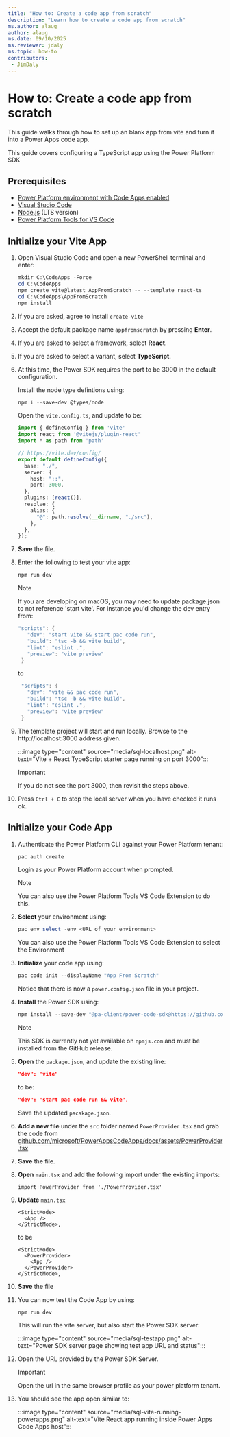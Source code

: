 ```yaml
---
title: "How to: Create a code app from scratch"
description: "Learn how to create a code app from scratch"
ms.author: alaug
author: alaug
ms.date: 09/10/2025
ms.reviewer: jdaly
ms.topic: how-to
contributors:
 - JimDaly
---
```

# How to: Create a code app from scratch

This guide walks through how to set up an blank app from vite and turn it into a Power Apps code app. 

This guide covers configuring a TypeScript app using the Power Platform SDK

## Prerequisites

- [Power Platform environment with Code Apps enabled](../overview.md#enable-code-apps-on-a-power-platform-environment)
- [Visual Studio Code](https://code.visualstudio.com/)
- [Node.js](https://nodejs.org/) (LTS version)
- [Power Platform Tools for VS Code](/power-platform/developer/cli/introduction)

## Initialize your Vite App

1. Open Visual Studio Code and open a new PowerShell terminal and enter:

   ```powershell
   mkdir C:\CodeApps -Force
   cd C:\CodeApps
   npm create vite@latest AppFromScratch -- --template react-ts
   cd C:\CodeApps\AppFromScratch
   npm install
   ```

1. If you are asked, agree to install `create-vite`
1. Accept the default package name `appfromscratch` by pressing **Enter**.
1. If you are asked to select a framework, select **React**.
1. If you are asked to select a variant, select **TypeScript**.
1. At this time, the Power SDK requires the port to be 3000 in the default configuration. 

   Install the node type defintions using:

   ```powershell
   npm i --save-dev @types/node
   ```

   Open the `vite.config.ts`, and update to be:

   ```typescript
   import { defineConfig } from 'vite'
   import react from '@vitejs/plugin-react'
   import * as path from 'path'
   
   // https://vite.dev/config/
   export default defineConfig({
     base: "./",
     server: {
       host: "::",
       port: 3000,
     },
     plugins: [react()],
     resolve: {
       alias: {
         "@": path.resolve(__dirname, "./src"),
       },
     },
   });
   ```

1. **Save** the file.
1. Enter the following to test your vite app:

   ```powershell
   npm run dev
   ```

   > [!NOTE]
   > If you are developing on macOS, you may need to update package.json to not reference 'start vite'. For instance you'd change the dev entry from:
   >
   >```powershell
   >"scripts": {    
   >    "dev": "start vite && start pac code run",
   >    "build": "tsc -b && vite build",
   >   "lint": "eslint .",
   >   "preview": "vite preview"
   > }
   >```
   >
   > to
   >
   >```powershell
   >  "scripts": {    
   >    "dev": "vite && pac code run",
   >    "build": "tsc -b && vite build",
   >    "lint": "eslint .",
   >    "preview": "vite preview"
   >  }
   >```

1. The template project will start and run locally. Browse to the http://localhost:3000 address given.

   :::image type="content" source="media/sql-localhost.png" alt-text="Vite + React TypeScript starter page running on port 3000":::

   > [!IMPORTANT]
   > If you do not see the port 3000, then revisit the steps above.

1. Press `Ctrl + C` to stop the local server when you have checked it runs ok.

## Initialize your Code App

1. Authenticate the Power Platform CLI against your Power Platform tenant:

   ```powershell
   pac auth create
   ```

   Login as your Power Platform account when prompted. 

   > [!NOTE]
   > You can also use the Power Platform Tools VS Code Extension to do this.

1. **Select** your environment using:

   ```powershell
   pac env select -env <URL of your environment>
   ```

   You can also use the Power Platform Tools VS Code Extension to select the Environment

1. **Initialize** your code app using:

   ```powershell
   pac code init --displayName "App From Scratch"
   ```

   Notice that there is now a `power.config.json` file in your project.

1. **Install** the Power SDK using:

   ```powershell
   npm install --save-dev "@pa-client/power-code-sdk@https://github.com/microsoft/PowerAppsCodeApps/releases/download/v0.0.4/7-31-pa-client-power-code-sdk-0.0.1.tgz"
   ```

   > [!NOTE]
   > This SDK is currently not yet available on `npmjs.com` and must be installed from the GitHub release.

1. **Open** the `package.json`, and update the existing line:

   ```json
   "dev": "vite"
   ```

   to be:

   ```json
   "dev": "start pac code run && vite",
   ```

   Save the updated `pacakage.json`.

1. **Add a new file** under the `src` folder named `PowerProvider.tsx` and grab the code from [github.com/microsoft/PowerAppsCodeApps/docs/assets/PowerProvider.tsx](https://github.com/microsoft/PowerAppsCodeApps/blob/main/docs/assets/PowerProvider.tsx)
1. **Save** the file.
1. **Open** `main.tsx` and add the following import under the existing imports:

   ```
   import PowerProvider from './PowerProvider.tsx'
   ```

1. **Update** `main.tsx`

   ```
   <StrictMode>
     <App />
   </StrictMode>,
   ```

   to be

   ```
   <StrictMode>
     <PowerProvider>
       <App />
     </PowerProvider>
   </StrictMode>,
   ```

1. **Save** the file
1. You can now test the Code App by using:

    ```
    npm run dev
    ```

    This will run the vite server, but also start the Power SDK server:

   :::image type="content" source="media/sql-testapp.png" alt-text="Power SDK server page showing test app URL and status":::

1. Open the URL provided by the Power SDK Server.

   > [!IMPORTANT]
   > Open the url in the same browser profile as your power platform tenant.

1. You should see the app open similar to:

   :::image type="content" source="media/sql-vite-running-powerapps.png" alt-text="Vite React app running inside Power Apps Code Apps host":::

